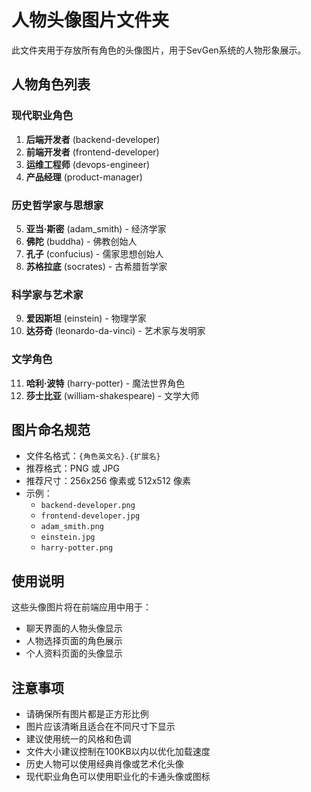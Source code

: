 # 人物头像图片文件夹

此文件夹用于存放所有角色的头像图片，用于SevGen系统的人物形象展示。

## 人物角色列表

### 现代职业角色
1. **后端开发者** (backend-developer)
2. **前端开发者** (frontend-developer)  
3. **运维工程师** (devops-engineer)
4. **产品经理** (product-manager)

### 历史哲学家与思想家
5. **亚当·斯密** (adam_smith) - 经济学家
6. **佛陀** (buddha) - 佛教创始人
7. **孔子** (confucius) - 儒家思想创始人
8. **苏格拉底** (socrates) - 古希腊哲学家

### 科学家与艺术家
9. **爱因斯坦** (einstein) - 物理学家
10. **达芬奇** (leonardo-da-vinci) - 艺术家与发明家

### 文学角色
11. **哈利·波特** (harry-potter) - 魔法世界角色
12. **莎士比亚** (william-shakespeare) - 文学大师

## 图片命名规范

- 文件名格式：`{角色英文名}.{扩展名}`
- 推荐格式：PNG 或 JPG
- 推荐尺寸：256x256 像素或 512x512 像素
- 示例：
  - `backend-developer.png`
  - `frontend-developer.jpg`
  - `adam_smith.png`
  - `einstein.jpg`
  - `harry-potter.png`

## 使用说明

这些头像图片将在前端应用中用于：
- 聊天界面的人物头像显示
- 人物选择页面的角色展示
- 个人资料页面的头像显示

## 注意事项

- 请确保所有图片都是正方形比例
- 图片应该清晰且适合在不同尺寸下显示
- 建议使用统一的风格和色调
- 文件大小建议控制在100KB以内以优化加载速度
- 历史人物可以使用经典肖像或艺术化头像
- 现代职业角色可以使用职业化的卡通头像或图标